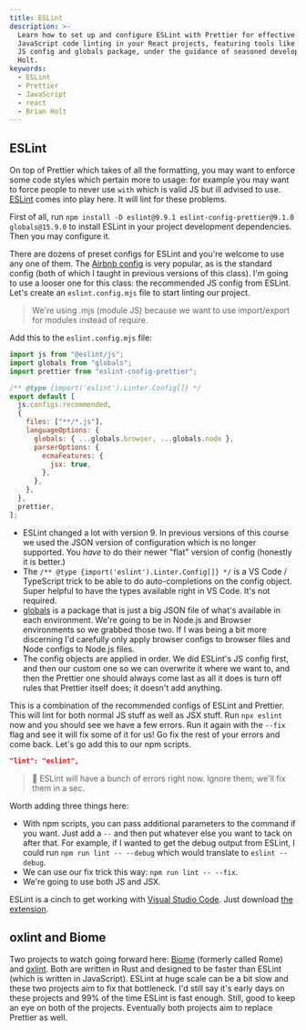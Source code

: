 ```yaml
---
title: ESLint
description: >-
  Learn how to set up and configure ESLint with Prettier for effective
  JavaScript code linting in your React projects, featuring tools like ESLint's
  JS config and globals package, under the guidance of seasoned developer Brian
  Holt.
keywords:
  - ESLint
  - Prettier
  - JavaScript
  - react
  - Brian Holt
---
```


## ESLint

On top of Prettier which takes of all the formatting, you may want to enforce some code styles which pertain more to usage: for example you may want to force people to never use `with` which is valid JS but ill advised to use. [ESLint][eslint] comes into play here. It will lint for these problems.

First of all, run `npm install -D eslint@9.9.1 eslint-config-prettier@9.1.0 globals@15.9.0` to install ESLint in your project development dependencies. Then you may configure it.

There are dozens of preset configs for ESLint and you're welcome to use any one of them. The [Airbnb config][airbnb] is very popular, as is the standard config (both of which I taught in previous versions of this class). I'm going to use a looser one for this class: the recommended JS config from ESLint. Let's create an `eslint.config.mjs` file to start linting our project.

> We're using .mjs (module JS) because we want to use import/export for modules instead of require.

Add this to the `eslint.config.mjs` file:

```js
import js from "@eslint/js";
import globals from "globals";
import prettier from "eslint-config-prettier";

/** @type {import('eslint').Linter.Config[]} */
export default [
  js.configs.recommended,
  {
    files: ["**/*.js"],
    languageOptions: {
      globals: { ...globals.browser, ...globals.node },
      parserOptions: {
        ecmaFeatures: {
          jsx: true,
        },
      },
    },
  },
  prettier,
];
```

- ESLint changed a lot with version 9. In previous versions of this course we used the JSON version of configuration which is no longer supported. You _have_ to do their newer "flat" version of config (honestly it is better.)
- The `/** @type {import('eslint').Linter.Config[]} */` is a VS Code / TypeScript trick to be able to do auto-completions on the config object. Super helpful to have the types available right in VS Code. It's not required.
- [globals][globals] is a package that is just a big JSON file of what's available in each environment. We're going to be in Node.js and Browser environments so we grabbed those two. If I was being a bit more discerning I'd carefully only apply browser configs to browser files and Node configs to Node.js files.
- The config objects are applied in order. We did ESLint's JS config first, and then our custom one so we can overwrite it where we want to, and then the Prettier one should always come last as all it does is turn off rules that Prettier itself does; it doesn't add anything.

This is a combination of the recommended configs of ESLint and Prettier. This will lint for both normal JS stuff as well as JSX stuff. Run `npx eslint` now and you should see we have a few errors. Run it again with the `--fix` flag and see it will fix some of it for us! Go fix the rest of your errors and come back. Let's go add this to our npm scripts.

```json
"lint": "eslint",
```

> 🚨 ESLint will have a bunch of errors right now. Ignore them; we'll fix them in a sec.

Worth adding three things here:

- With npm scripts, you can pass additional parameters to the command if you want. Just add a `--` and then put whatever else you want to tack on after that. For example, if I wanted to get the debug output from ESLint, I could run `npm run lint -- --debug` which would translate to `eslint --debug`.
- We can use our fix trick this way: `npm run lint -- --fix`.
- We're going to use both JS and JSX.

ESLint is a cinch to get working with [Visual Studio Code][vscode]. Just download [the extension][vscode-eslint].

## oxlint and Biome

Two projects to watch going forward here: [Biome][biome] (formerly called Rome) and [oxlint][oxlint]. Both are written in Rust and designed to be faster than ESLint (which is written in JavaScript). ESLint at huge scale can be a bit slow and these two projects aim to fix that bottleneck. I'd still say it's early days on these projects and 99% of the time ESLint is fast enough. Still, good to keep an eye on both of the projects. Eventually both projects aim to replace Prettier as well.

[eslint]: https://eslint.org
[vscode-eslint]: https://marketplace.visualstudio.com/items?itemName=dbaeumer.vscode-eslint
[airbnb]: https://github.com/airbnb/javascript
[vscode]: https://code.visualstudio.com/
[biome]: https://biomejs.dev/
[oxlint]: https://oxc.rs/docs/guide/usage/linter.html
[globals]: https://www.npmjs.com/package/globals
